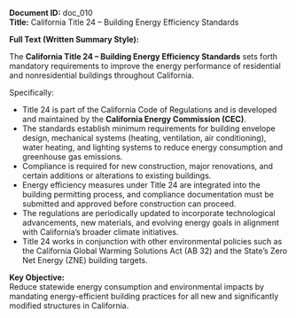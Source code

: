 **Document ID:** doc_010  
**Title:** California Title 24 – Building Energy Efficiency Standards

**Full Text (Written Summary Style):**

The **California Title 24 – Building Energy Efficiency Standards** sets forth mandatory requirements to improve the energy performance of residential and nonresidential buildings throughout California.

Specifically:
- Title 24 is part of the California Code of Regulations and is developed and maintained by the **California Energy Commission (CEC)**.
- The standards establish minimum requirements for building envelope design, mechanical systems (heating, ventilation, air conditioning), water heating, and lighting systems to reduce energy consumption and greenhouse gas emissions.
- Compliance is required for new construction, major renovations, and certain additions or alterations to existing buildings.
- Energy efficiency measures under Title 24 are integrated into the building permitting process, and compliance documentation must be submitted and approved before construction can proceed.
- The regulations are periodically updated to incorporate technological advancements, new materials, and evolving energy goals in alignment with California’s broader climate initiatives.
- Title 24 works in conjunction with other environmental policies such as the California Global Warming Solutions Act (AB 32) and the State’s Zero Net Energy (ZNE) building targets.

**Key Objective:**  
Reduce statewide energy consumption and environmental impacts by mandating energy-efficient building practices for all new and significantly modified structures in California.
 